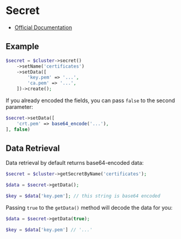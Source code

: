 # Secret

- [Official Documentation](https://kubernetes.io/docs/concepts/configuration/secret/)

## Example

```php
$secret = $cluster->secret()
    ->setName('certificates')
    ->setData([
        'key.pem' => '...',
        'ca.pem' => '...',
    ])->create();
```

If you already encoded the fields, you can pass `false` to the second parameter:

```php
$secret->setData([
    'crt.pem' => base64_encode('...'),
], false)
```

## Data Retrieval

Data retrieval by default returns base64-encoded data:

```php
$secret = $cluster->getSecretByName('certificates');

$data = $secret->getData();

$key = $data['key.pem']; // this string is base64 encoded
```

Passing `true` to the `getData()` method will decode the data for you:

```php
$data = $secret->getData(true);

$key = $data['key.pem'] // '...'
```
